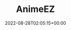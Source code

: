 ---
title: "AnimeEZ"
description: "A Website Made using html and express as its server for streaming anime without any ads."
lead: "A Website Made using html and express as its server for streaming anime without any ads."
date: 2022-08-28T02:05:15+00:00
lastmod: 2022-08-28T02:05:15+00:00
draft: false
images: ["animeez.png"]
link: "https://animeez.live"
menu:
  showcase:
    parent: "browse"
weight: 200
toc: false
pinned: false
featured: false
types: ["anime"]
functionalities: ["watch", "search", "browse"]
---
